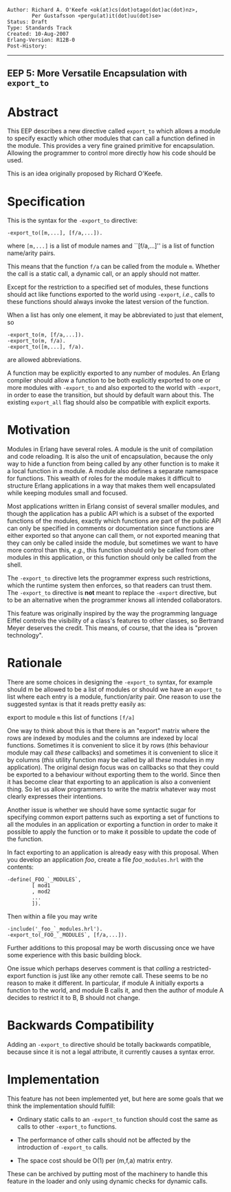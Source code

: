     Author: Richard A. O'Keefe <ok(at)cs(dot)otago(dot)ac(dot)nz>,
            Per Gustafsson <pergu(at)it(dot)uu(dot)se>
    Status: Draft
    Type: Standards Track
    Created: 10-Aug-2007
    Erlang-Version: R12B-0
    Post-History:
****
EEP 5: More Versatile Encapsulation with `export_to`
----

Abstract
========

This EEP describes a new directive called `export_to` which allows a
module to specify exactly which other modules that can call a function
defined in the module. This provides a very fine grained primitive for
encapsulation. Allowing the programmer to control more directly how
his code should be used.

This is an idea originally proposed by Richard O'Keefe.

Specification
=============

This is the syntax for the `-export_to` directive:

    -export_to([m,...], [f/a,...]).

where ``[m,...]`` is a list of module names and ``[f/a,...]''
is a list of function name/arity pairs.

This means that the function `f/a` can be called from the module
`m`. Whether the call is a static call, a dynamic call,
or an apply should not matter.

Except for the restriction to a specified set of modules,
these functions should act like functions exported to the
world using `-export`, _i_._e_., calls to these functions
should always invoke the latest version of the function.

When a list has only one element, it may be abbreviated to just
that element, so

    -export_to(m, [f/a,...]).
    -export_to(m, f/a).
    -export_to([m,...], f/a).

are allowed abbreviations.

A function may be explicitly exported to any number of modules.
An Erlang compiler should allow a function to be both explicitly
exported to one or more modules with `-export_to` and also
exported to the world with `-export`, in order to ease the
transition, but should by default warn about this.
The existing `export_all` flag should also be compatible with
explicit exports.

Motivation
==========

Modules in Erlang have several roles.
A module is the unit of compilation and code reloading.
It is also the unit of encapsulation, because the
only way to hide a function from being called by any other function is
to make it a local function in a module.  A module also defines a
separate namespace for functions.  This wealth of roles for the module
makes it difficult to structure Erlang applications in a way that
makes them well encapsulated while keeping modules small and focused.

Most applications written in Erlang consist of several smaller
modules, and though the application has a public API which is a subset
of the exported functions of the modules, exactly which functions
are part of the public API can only be specified in comments or
documentation since functions are either exported so that anyone can
call them, or not exported meaning that they can only be called inside
the module, but sometimes we want to have more control than
this, _e_._g_., this function should only be called from other modules
in this application,
or this function should only be called from the shell.

The `-export_to` directive lets the programmer
express such restrictions, which the runtime system then enforces,
so that readers can trust them.
The `-export_to` directive is __not__ meant to replace
the `-export` directive, but to be an alternative when the
programmer knows all intended collaborators.

This feature was originally inspired by the way the programming
language Eiffel controls the visibility of a class's features
to other classes, so Bertrand Meyer deserves the credit.  This
means, of course, that the idea is "proven technology".

Rationale
=========

There are some choices in designing the `-export_to` syntax,
for example should m be allowed to be a list of modules or
should we have an `export_to` list where each entry is a module,
function/arity pair.
One reason to use the suggested syntax is that it reads pretty easily as:

export to module `m` this list of functions `[f/a]`

One way to think about this is that there is an "export" matrix
where the rows are indexed by modules and the columns are indexed
by local functions.  Sometimes it is convenient to slice it by
rows (_this_ behaviour module may call _these_ callbacks) and
sometimes it is convenient to slice it by columns (_this_ utility
function may be called by all _these_ modules in my application).
The original design focus was on callbacks so that they could be
exported to a behaviour without exporting them to the world.
Since then it has become clear that exporting to an application
is also a convenient thing.  So let us allow programmers to write
the matrix whatever way most clearly expresses their intentions.

Another issue is whether we should have some syntactic sugar for
specifying common export patterns such as exporting a set of functions
to all the modules in an application or exporting a function in order
to make it possible to apply the function or to make it possible to
update the code of the function.

In fact exporting to an application is already easy with this
proposal.  When you develop an application _foo_, create a
file _foo_`_modules.hrl` with the contents:

    -define(_FOO_`_MODULES`,
            [ mod1
            , mod2
            ...
            ]).

Then within a file you may write

    -include('_foo_`_modules.hrl').
    -export_to(_FOO_`_MODULES`, [f/a,...]).

Further additions to this proposal may be worth discussing once
we have some experience with this basic building block.

One issue which perhaps deserves comment is that _calling_ a
restricted-export function is just like any other remote call.
These seems to be no reason to make it different.  In particular,
if module A initially exports a function to the world, and
module B calls it, and then the author of module A decides to
restrict it to B, B should not change.

Backwards Compatibility
=======================

Adding an `-export_to` directive should be totally backwards
compatible, because since it is not a legal attribute, it currently
causes a syntax error.

Implementation
==============

This feature has not been implemented yet, but here are some goals
that we think the implementation should fulfill:

*   Ordinary static calls to an `-export_to` function should cost the
    same as calls to other `-export_to` functions.

*   The performance of other calls should not be affected by the
    introduction of `-export_to` calls.

*   The space cost should be O(1) per (m,f,a) matrix entry.

These can be archived by putting most of the machinery to handle this
feature in the loader and only using dynamic checks for dynamic
calls.

[EmacsVar]: <> "Local Variables:"
[EmacsVar]: <> "mode: indented-text"
[EmacsVar]: <> "indent-tabs-mode: nil"
[EmacsVar]: <> "sentence-end-double-space: t"
[EmacsVar]: <> "fill-column: 70"
[EmacsVar]: <> "coding: utf-8"
[EmacsVar]: <> "End:"
